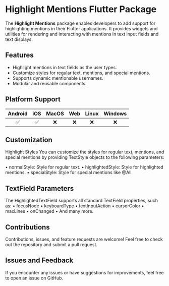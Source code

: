 # Highlight Mentions Flutter Package

The **Highlight Mentions** package enables developers to add support for highlighting mentions in their Flutter applications. It provides widgets and utilities for rendering and interacting with mentions in text input fields and text displays.

## Features

- Highlight mentions in text fields as the user types.
- Customize styles for regular text, mentions, and special mentions.
- Supports dynamic mentionable usernames.
- Modular and reusable components.

## Platform Support

| Android | iOS | MacOS | Web | Linux | Windows |
| :-----: | :-: | :---: | :-: | :---: | :-----: |
|   ✅    | ✅  |  ❌   | ❌  |  ❌   |   ❌    |

## Customization
Highlight Styles
You can customize the styles for regular text, mentions, and special mentions by providing TextStyle objects to the following parameters:

 • normalStyle: Style for regular text.
 • highlightedStyle: Style for highlighted mentions.
 • specialStyle: Style for special mentions like @All.

## TextField Parameters
The HighlightedTextField supports all standard TextField properties, such as:
 • focusNode 
 • keyboardType 
 • textInputAction
 • cursorColor
 • maxLines
 • onChanged
 • And many more.

## Contributions
Contributions, issues, and feature requests are welcome! Feel free to check out the repository and submit a pull request.

## Issues and Feedback
If you encounter any issues or have suggestions for improvements, feel free to open an issue on GitHub.